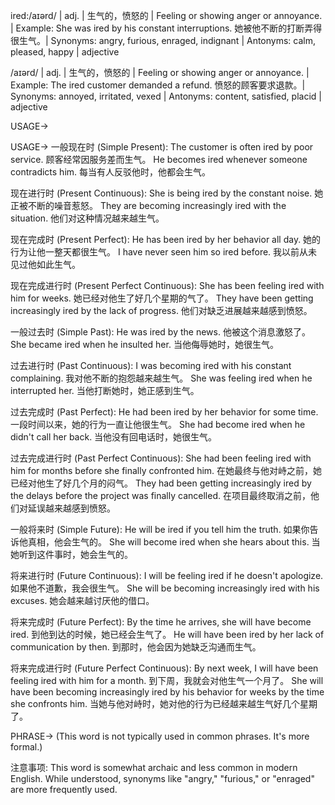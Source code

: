 ired:/aɪərd/ | adj. | 生气的，愤怒的 | Feeling or showing anger or annoyance. |  Example: She was ired by his constant interruptions. 她被他不断的打断弄得很生气。| Synonyms: angry, furious, enraged, indignant | Antonyms: calm, pleased, happy | adjective

/aɪərd/ | adj. | 生气的，愤怒的 | Feeling or showing anger or annoyance. | Example:  The ired customer demanded a refund.  愤怒的顾客要求退款。| Synonyms:  annoyed, irritated, vexed | Antonyms:  content, satisfied, placid | adjective


USAGE->

USAGE->
一般现在时 (Simple Present):
The customer is often ired by poor service. 顾客经常因服务差而生气。
He becomes ired whenever someone contradicts him. 每当有人反驳他时，他都会生气。

现在进行时 (Present Continuous):
She is being ired by the constant noise. 她正被不断的噪音惹怒。
They are becoming increasingly ired with the situation.  他们对这种情况越来越生气。

现在完成时 (Present Perfect):
He has been ired by her behavior all day.  她的行为让他一整天都很生气。
I have never seen him so ired before. 我以前从未见过他如此生气。

现在完成进行时 (Present Perfect Continuous):
She has been feeling ired with him for weeks.  她已经对他生了好几个星期的气了。
They have been getting increasingly ired by the lack of progress.  他们对缺乏进展越来越感到愤怒。

一般过去时 (Simple Past):
He was ired by the news. 他被这个消息激怒了。
She became ired when he insulted her. 当他侮辱她时，她很生气。

过去进行时 (Past Continuous):
I was becoming ired with his constant complaining. 我对他不断的抱怨越来越生气。
She was feeling ired when he interrupted her. 当他打断她时，她正感到生气。

过去完成时 (Past Perfect):
He had been ired by her behavior for some time.  一段时间以来，她的行为一直让他很生气。
She had become ired when he didn't call her back.  当他没有回电话时，她很生气。


过去完成进行时 (Past Perfect Continuous):
She had been feeling ired with him for months before she finally confronted him.  在她最终与他对峙之前，她已经对他生了好几个月的闷气。
They had been getting increasingly ired by the delays before the project was finally cancelled.  在项目最终取消之前，他们对延误越来越感到愤怒。

一般将来时 (Simple Future):
He will be ired if you tell him the truth. 如果你告诉他真相，他会生气的。
She will become ired when she hears about this. 当她听到这件事时，她会生气的。

将来进行时 (Future Continuous):
I will be feeling ired if he doesn't apologize.  如果他不道歉，我会很生气。
She will be becoming increasingly ired with his excuses. 她会越来越讨厌他的借口。

将来完成时 (Future Perfect):
By the time he arrives, she will have become ired.  到他到达的时候，她已经会生气了。
He will have been ired by her lack of communication by then.  到那时，他会因为她缺乏沟通而生气。

将来完成进行时 (Future Perfect Continuous):
By next week, I will have been feeling ired with him for a month.  到下周，我就会对他生气一个月了。
She will have been becoming increasingly ired by his behavior for weeks by the time she confronts him.  当她与他对峙时，她对他的行为已经越来越生气好几个星期了。


PHRASE->
(This word is not typically used in common phrases.  It's more formal.)


注意事项:
This word is somewhat archaic and less common in modern English.  While understood, synonyms like "angry," "furious," or "enraged" are more frequently used.
